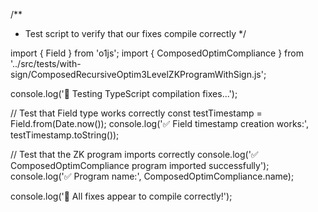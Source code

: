 /**
 * Test script to verify that our fixes compile correctly
 */

import { Field } from 'o1js';
import { ComposedOptimCompliance } from '../src/tests/with-sign/ComposedRecursiveOptim3LevelZKProgramWithSign.js';

console.log('🧪 Testing TypeScript compilation fixes...');

// Test that Field type works correctly
const testTimestamp = Field.from(Date.now());
console.log('✅ Field timestamp creation works:', testTimestamp.toString());

// Test that the ZK program imports correctly
console.log('✅ ComposedOptimCompliance program imported successfully');
console.log('✅ Program name:', ComposedOptimCompliance.name);

console.log('🎉 All fixes appear to compile correctly!');
